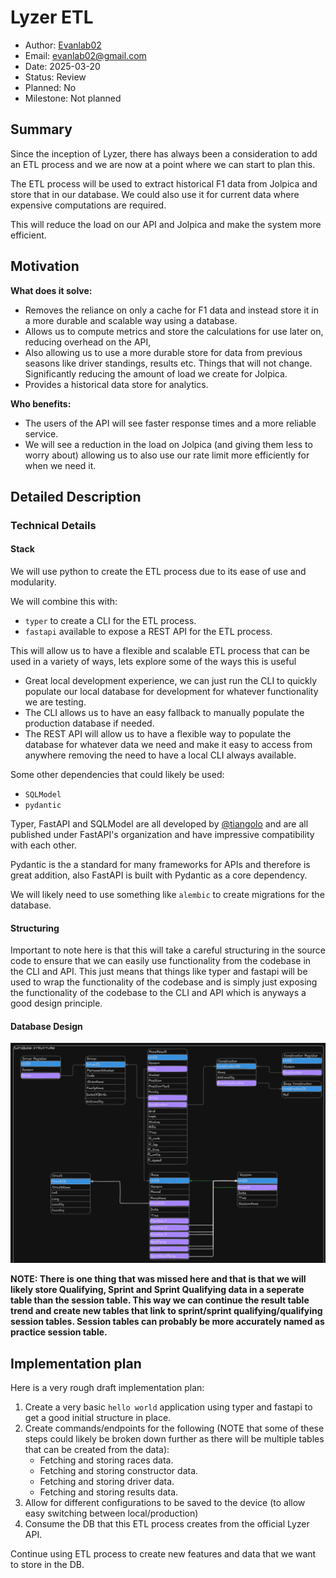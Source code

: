 # Lyzer ETL

- Author: [Evanlab02](https://github.com/Evanlab02)
- Email: [evanlab02@gmail.com](mailto:evanlab02@gmail.com)
- Date: 2025-03-20
- Status: Review
- Planned: No
- Milestone: Not planned

## Summary

Since the inception of Lyzer, there has always been a consideration to add an ETL process and we are now at a point where we can start to plan this.

The ETL process will be used to extract historical F1 data from Jolpica and store that in our database. We could also use it for current data where expensive computations are required.

This will reduce the load on our API and Jolpica and make the system more efficient.

## Motivation

**What does it solve:**

- Removes the reliance on only a cache for F1 data and instead store it in a more durable and scalable way using a database.
- Allows us to compute metrics and store the calculations for use later on, reducing overhead on the API,
- Also allowing us to use a more durable store for data from previous seasons like driver standings, results etc. Things that will not change. Significantly reducing the amount of load we create for Jolpica.
- Provides a historical data store for analytics.

**Who benefits:**

- The users of the API will see faster response times and a more reliable service.
- We will see a reduction in the load on Jolpica (and giving them less to worry about) allowing us to also use our rate limit more efficiently for when we need it.

## Detailed Description

### Technical Details

#### Stack

We will use python to create the ETL process due to its ease of use and modularity.

We will combine this with:

- `typer` to create a CLI for the ETL process.
- `fastapi` available to expose a REST API for the ETL process.

This will allow us to have a flexible and scalable ETL process that can be used in a variety of ways, lets explore some of the ways this is useful

- Great local development experience, we can just run the CLI to quickly populate our local database for development for whatever functionality we are testing.
- The CLI allows us to have an easy fallback to manually populate the production database if needed.
- The REST API will allow us to have a flexible way to populate the database for whatever data we need and make it easy to access from anywhere removing the need to have a local CLI always available.

Some other dependencies that could likely be used:

- `SQLModel`
- `pydantic`

Typer, FastAPI and SQLModel are all developed by [@tiangolo](https://github.com/tiangolo) and are all published under FastAPI's organization and have impressive compatibility with each other.

Pydantic is the a standard for many frameworks for APIs and therefore is great addition, also FastAPI is built with Pydantic as a core dependency.

We will likely need to use something like `alembic` to create migrations for the database.

#### Structuring

Important to note here is that this will take a careful structuring in the source code to ensure that we can easily use functionality from the codebase in the CLI and API. This just means that things like typer and fastapi will be used to wrap the functionality of the codebase and is simply just exposing the functionality of the codebase to the CLI and API which is anyways a good design principle.

#### Database Design

![Database Design](./assets/DB-Design-Initial-ETL.png)

**NOTE: There is one thing that was missed here and that is that we will likely store Qualifying, Sprint and Sprint Qualifying data in a seperate table than the session table. This way we can continue the result table trend and create new tables that link to sprint/sprint qualifying/qualifying session tables. Session tables can probably be more accurately named as practice session table.**

## Implementation plan

Here is a very rough draft implementation plan:

1. Create a very basic `hello world` application using typer and fastapi to get a good initial structure in place.
2. Create commands/endpoints for the following (NOTE that some of these steps could likely be broken down further as there will be multiple tables that can be created from the data):
    - Fetching and storing races data.
    - Fetching and storing constructor data.
    - Fetching and storing driver data.
    - Fetching and storing results data.
3. Allow for different configurations to be saved to the device (to allow easy switching between local/production)
4. Consume the DB that this ETL process creates from the official Lyzer API.

Continue using ETL process to create new features and data that we want to store in the DB.
